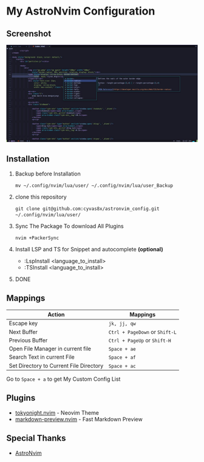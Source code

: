 # My AstroNvim Configuration
## Screenshot
![](gmbr.jpg) 
## Installation
1. Backup before Installation
   ```
   mv ~/.config/nvim/lua/user/ ~/.config/nvim/lua/user_Backup
   ```

2. clone this repository 

   ```
   git clone git@github.com:cyvas8x/astronvim_config.git ~/.config/nvim/lua/user/
   ```

3. Sync The Package To download All Plugins
   ```
   nvim +PackerSync
   ```

4. Install LSP and TS for Snippet and autocomplete **(optional)**
   - :LspInstall <language_to_install>
   - :TSInstall <language_to_install>

5. DONE

## Mappings

| Action                                  | Mappings                      |
| ---------------                         | ----------------              |
| Escape key                              | `jk, jj, qw`                  |
| Next Buffer                             | `Ctrl + PageDown` or `Shift-L`|
| Previous Buffer                         | `Ctrl + PageUp` or `Shift-H`  |
| Open File Manager in current file       | `Space + ae`                  |
| Search Text in current File             | `Space + af`                  |
| Set Directory to Current File Directory | `Space + ac`                  |

Go to `Space + a` to get My Custom Config List

## Plugins
- [tokyonight.nvim](https://github.com/folke/tokyonight.nvim) - Neovim Theme
- [markdown-preview.nvim](https://github.com/iamcco/markdown-preview.nvim) - Fast Markdown Preview

## Special Thanks
- [AstroNvim](https://github.com/AstroNvim/) 
